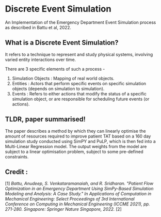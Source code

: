 # Discrete Event Simulation
An Implementation of the Emergency Department Event Simulation process as described in Battu et al, 2022.

## What is a Discrete Event Simulation?

It refers to a technique to represent and study physical systems, involving varied entity interactions over time.

There are 3 specific elements of such a process - 

1. Simulation Objects : Mapping of real world objects.
2. Entities : Actors that perform specific events on specific simulation objects (depends on simulation to simulation).
3. Events : Refers to either actions that modify the status of a specific simulation object, or are responsible for scheduling future events (or actions).

## TLDR, paper summarised!

The paper describes a method by which they can linearly optimise the amount of resources required to improve patient TAT based on a 160 day simulation study conducted using SimPY and PuLP, which is then fed into a Multi-Linear Regression model. The output weights from the model are subject to a linear optimisation problem, subject to some pre-defined constraints.

## Credit : 
[1] *Battu, Anudeep, S. Venkataramanaiah, and R. Sridharan. "Patient Flow Optimization in an Emergency Department Using SimPy-Based Simulation Modeling and Analysis: A Case Study." In Applications of Computation in Mechanical Engineering: Select Proceedings of 3rd International Conference on Computing in Mechanical Engineering (ICCME 2021), pp. 271-280. Singapore: Springer Nature Singapore, 2022.*
[2] 





